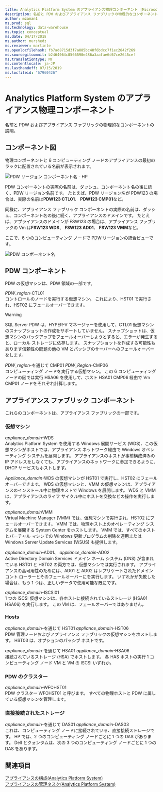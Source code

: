 ```yaml
---
title: Analytics Platform System のアプライアンス物理コンポーネント |Microsoft Docs
description: 名前と PDW およびアプライアンス ファブリックの物理的なコンポーネントの説明。
author: mzaman1
ms.prod: sql
ms.technology: data-warehouse
ms.topic: conceptual
ms.date: 04/17/2018
ms.author: murshedz
ms.reviewer: martinle
ms.openlocfilehash: fb7ad8715d3f7a885bc48f6bdcc7f1ec2842f269
ms.sourcegitcommit: b2464064c0566590e486a3aafae6d67ce2645cef
ms.translationtype: MT
ms.contentlocale: ja-JP
ms.lasthandoff: 07/15/2019
ms.locfileid: "67960426"
---
```

# <a name="appliance-physical-components---analytics-platform-system"></a>Analytics Platform System のアプライアンス物理コンポーネント
名前と PDW およびアプライアンス ファブリックの物理的なコンポーネントの説明。 
  
<!-- MISSING LINKS See also [HDInsight Physical Components &#40;Analytics Platform System&#41;](hdinsight-physical-components.md).  -->  
  
## <a name="diagrams"></a>コンポーネント図  
物理コンポーネントと 6 コンピューティング ノードのアプライアンスの最初のラックに配置されている名前が表示されます。  
  
![PDW リージョン コンポーネント名 - HP](./media/pdw-and-appliance-fabric-physical-components/APS_HW_ComponentNames-HP.png "APS_HW_ComponentNames HP")  
  
PDW コンポーネントの実際の名前は、ダッシュ、コンポーネント名の後に続く、PDW リージョン名前です。 たとえば、PDW リージョン名が PDW123 の場合は、実際の名前は**PDW123 CTL01**、 **PDW123 CMP01**など。  
  
同様に、アプライアンス ファブリック コンポーネントの実際の名前は、ダッシュ、コンポーネント名の後に続く、アプライアンスのドメインです。 たとえば、アプライアンスのドメインが FSW123 の場合は、アプライアンス ファブリックの Vm は**FSW123 WDS**、 **FSW123 AD01**、 **FSW123 VMM**など。  
  
ここで、6 つのコンピューティング ノードで PDW リージョンの統合ビューです。  
  
![PDW コンポーネント名](./media/pdw-and-appliance-fabric-physical-components/APS_HW_Names.png "APS_HW_Names")  
  
## <a name="pdw"></a>PDW コンポーネント  
PDW の仮想マシンは、PDW 領域の一部です。  
  
*PDW_region*-CTL01  
コントロールのノードを実行する仮想マシン。 これにより、HST01 で実行され、HST02 にフェールオーバーできます。  
  
> [!WARNING]  
> SQL Server PDW は、HYPER-V マネージャーを使用して、CTL01 仮想マシンのスナップショットの作成をサポートしていません。 スナップショットは、仮想マシンのバックアップをフェールオーバーしようとすると、エラーが発生すると、ローカル ストレージに依存します。 スナップショットを作成する可能性もあります信頼性の問題の他の VM とパッシブのサーバーへのフェールオーバーをします。  
  
*PDW_region*-を通じて CMP01 *PDW_Region*-CMP06  
コンピューティング ノードを実行する仮想マシン。 この 6 コンピューティング ノードの図では実行 HSA06 を使用して、ホスト HSA01 CMP06 経由で Vm CMP01 ノードをそれぞれ計算します。  
  
## <a name="fabric"></a>アプライアンス ファブリック コンポーネント  
これらのコンポーネントは、アプライアンス ファブリックの一部です。  
  
### <a name="virtual-machines"></a>仮想マシン  
*appliance_domain*-WDS  
Analytics Platform System を使用する Windows 展開サービス (WDS)、この仮想マシンがホストでは、アプライアンス ネットワーク経由で Windows オペレーティング システムを展開します。 アプライアンスのホストが事前構成済みの IP アドレスをしなくても、アプライアンスのネットワークに参加できるように、DHCP サービスもホストします。  
  
*Appliance_domain*-WDS の仮想マシンが HST01 で実行し、HST02 にフェールオーバーできます。 WDS の仮想マシンと、VMM の仮想マシンは、アプライアンスのインストール中に物理ホストで Windows を展開します。 WDS と VMM は、アプライアンスのライフ サイクル中にホストを交換などの操作を実行します。  
  
*appliance_domain*VMM  
Virtual Machine Manager (VMM) では、仮想マシンで実行され、HST02 にフェールオーバーできます。 VMM では、物理ホスト上のオペレーティング システムを展開する System Center をホストします。 VMM では、すべてのホストとバーチャル マシンでの Windows 更新プログラムの削除を適用または Windows Server Update Services (WSUS) も提供します。  
  
*appliance_domain*-AD01、 *appliance_domain*-AD02  
Active Directory Domain Services ドメイン ネーム システム (DNS) が含まれている HST01 と HST02 の両方では、仮想マシンでは実行されます。 アプライアンスの高可用性のためには、AD01 と AD02 はレプリケートされたドメイン コント ローラーとそのフェールオーバーにを実行します。 いずれかが失敗した場合は、もう 1 つは、正しいデータで使用可能な既にです。  
  
*appliance_domain*-ISCSI01  
1 つの ISCSI 仮想マシンは、各ホストに接続されているストレージ (HSA01 HSA06) を実行します。 この VM は、フェールオーバーではありません。  
  
### <a name="hosts"></a>Hosts  
*appliance_domain*-を通じて HST01 *appliance_domain*-HST06  
PDW 管理ノードおよびアプライアンス ファブリックの仮想マシンをホストします。 HST03 は、オプションのパッシブ ホストです。  
  
*appliance_domain*-を通じて HSA01 *appliance_domain*-HSA08  
接続されているストレージ (HSA) でホストします。 各 HAS ホストの実行 1 コンピューティング ノード VM と VM の ISCSI いずれか。  
  
### <a name="cluster-for-pdw"></a>PDW のクラスター  
*appliance_domain*-WFOHST01  
PDW クラスター WFOHST01 と呼びます。 すべての物理ホストと PDW に属している仮想マシンを管理します。  
  
### <a name="direct-attached-storage"></a>直接接続されたストレージ  
*appliance_domain*-を通じて DAS01 *appliance_domain*-DAS03  
これは、コンピューティング ノードに接続されている、直接接続ストレージです。 HP では、2 つのコンピューティング ノードごとに 1 つの DAS があります。 Dell とクォンタムは、次の 3 つのコンピューティング ノードごとに 1 つの DAS をあります。  
  
## <a name="see-also"></a>関連項目  
<!-- MISSING LINKS [Hardware Configurations &#40;Analytics Platform System&#41;](../architecture/hardware-configurations.md)  -->  
[アプライアンスの構成&#40;Analytics Platform System&#41;](appliance-configuration.md)  
[アプライアンスの管理タスク&#40;Analytics Platform System&#41;](appliance-management-tasks.md)  
  
